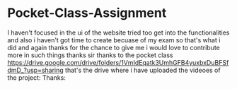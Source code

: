# Pocket-Class-Assignment
I haven't focused in the ui of the website tried too get into the functionalities
and also i haven't got time to create becuase of my exam so that's what i did and again thanks for the chance to give me i would love to contribute more in such things thanks sir thanks to the pocket class https://drive.google.com/drive/folders/1VmIdEqatk3UmhGFB4yuxbxDuBFSfdmD_?usp=sharing that's the drive where i have uploaded the videoes of the project: Thanks:
